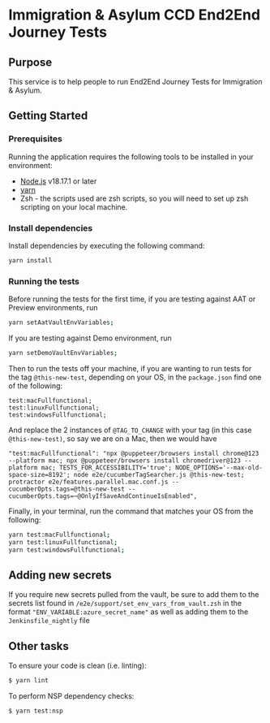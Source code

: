 # Immigration & Asylum CCD End2End Journey Tests

## Purpose

This service is to help people to run End2End Journey Tests for Immigration & Asylum.

## Getting Started

### Prerequisites

Running the application requires the following tools to be installed in your environment:

- [Node.js](https://nodejs.org/) v18.17.1 or later
- [yarn](https://yarnpkg.com/)
- Zsh - the scripts used are zsh scripts, so you will need to set up zsh scripting on your local machine.

### Install dependencies

Install dependencies by executing the following command:

```bash
yarn install
```

### Running the tests

Before running the tests for the first time, if you are testing against AAT or Preview environments, run

```bash
yarn setAatVaultEnvVariables;
```

If you are testing against Demo environment, run

```bash
yarn setDemoVaultEnvVariables;
```

Then to run the tests off your machine, if you are wanting to run tests for the tag `@this-new-test`, depending on your OS, in the `package.json` find one of the following:

```
test:macFullfunctional;
test:linuxFullfunctional;
test:windowsFullfunctional;
```

And replace the 2 instances of `@TAG_TO_CHANGE` with your tag (in this case `@this-new-test)`, so say we are on a Mac, then we would have

```
"test:macFullfunctional": "npx @puppeteer/browsers install chrome@123 --platform mac; npx @puppeteer/browsers install chromedriver@123 --platform mac; TESTS_FOR_ACCESSIBILITY='true'; NODE_OPTIONS='--max-old-space-size=8192'; node e2e/cucumberTagSearcher.js @this-new-test; protractor e2e/features.parallel.mac.conf.js --cucumberOpts.tags=@this-new-test --cucumberOpts.tags=~@OnlyIfSaveAndContinueIsEnabled",
```

Finally, in your terminal, run the command that matches your OS from the following:

```bash
yarn test:macFullfunctional;
yarn test:linuxFullfunctional;
yarn test:windowsFullfunctional;
```

## Adding new secrets

If you require new secrets pulled from the vault, be sure to add them to the secrets list found in `/e2e/support/set_env_vars_from_vault.zsh` in the format `"ENV_VARIABLE:azure_secret_name"` as well as adding them to the `Jenkinsfile_nightly` file

## Other tasks

To ensure your code is clean (i.e. linting):

```bash
$ yarn lint
```

To perform NSP dependency checks:

```bash
$ yarn test:nsp
```
